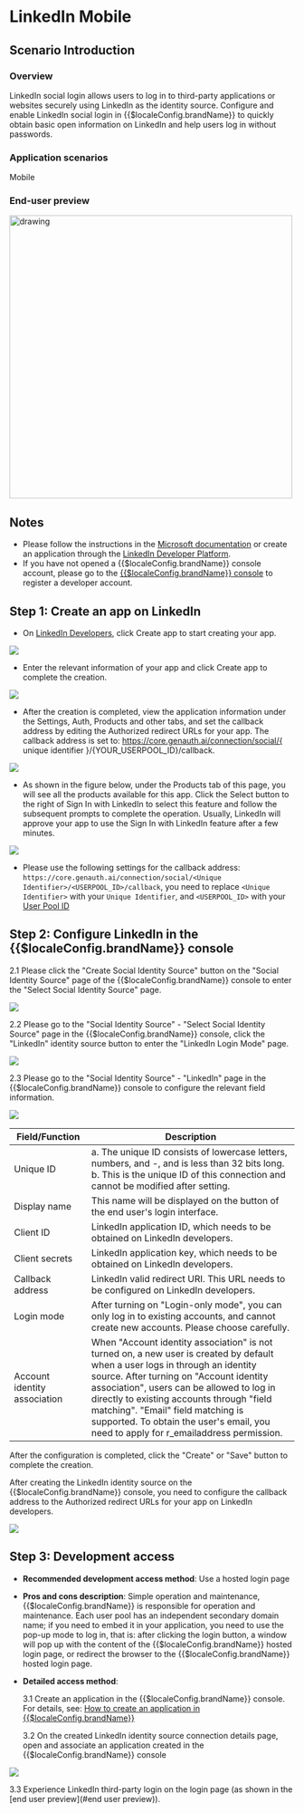 # LinkedIn Mobile

<LastUpdated/>

## Scenario Introduction

### Overview

LinkedIn social login allows users to log in to third-party applications or websites securely using LinkedIn as the identity source. Configure and enable LinkedIn social login in {{$localeConfig.brandName}} to quickly obtain basic open information on LinkedIn and help users log in without passwords.

### Application scenarios

Mobile

### End-user preview

<img src="./images/linkedin_0.png" alt="drawing" width="500"/>

## Notes

- Please follow the instructions in the [Microsoft documentation](https://docs.microsoft.com/en-us/linkedin/consumer/integrations/self-serve/sign-in-with-linkedin#getting-started) or create an application through the [LinkedIn Developer Platform](https://www.linkedin.com/developers/apps).
- If you have not opened a {{$localeConfig.brandName}} console account, please go to the [{{$localeConfig.brandName}} console](https://www.genauth.ai/) to register a developer account.

## Step 1: Create an app on LinkedIn

- On [LinkedIn Developers](https://developer.linkedin.com/), click Create app to start creating your app.

<img src="./images/linkedin_1.png" >

- Enter the relevant information of your app and click Create app to complete the creation.

<img src="./images/linkedin_2.png" >

- After the creation is completed, view the application information under the Settings, Auth, Products and other tabs, and set the callback address by editing the Authorized redirect URLs for your app. The callback address is set to: https://core.genauth.ai/connection/social/{ unique identifier }/{YOUR_USERPOOL_ID}/callback.

<img src="./images/linkedin_3.png" >

- As shown in the figure below, under the Products tab of this page, you will see all the products available for this app. Click the Select button to the right of Sign In with LinkedIn to select this feature and follow the subsequent prompts to complete the operation. Usually, LinkedIn will approve your app to use the Sign In with LinkedIn feature after a few minutes.

<img src="./images/linkedin_4.png" >

- Please use the following settings for the callback address: `https://core.genauth.ai/connection/social/<Unique Identifier>/<USERPOOL_ID>/callback`, you need to replace `<Unique Identifier>` with your `Unique Identifier`, and `<USERPOOL_ID>` with your [User Pool ID](/guides/faqs/get-userpool-id-and-secret.md)

## Step 2: Configure LinkedIn in the {{$localeConfig.brandName}} console

2.1 Please click the "Create Social Identity Source" button on the "Social Identity Source" page of the {{$localeConfig.brandName}} console to enter the "Select Social Identity Source" page.

<img src="./images/linkedin_5.png" >

2.2 Please go to the "Social Identity Source" - "Select Social Identity Source" page in the {{$localeConfig.brandName}} console, click the "LinkedIn" identity source button to enter the "LinkedIn Login Mode" page.

<img src="./images/linkedin_6.png" >

2.3 Please go to the "Social Identity Source" - "LinkedIn" page in the {{$localeConfig.brandName}} console to configure the relevant field information.

<img src="./images/linkedin_7.png" >

| Field/Function               | Description                                                                                                                                                                                                                                                                                                                                                                                      |
| ---------------------------- | ------------------------------------------------------------------------------------------------------------------------------------------------------------------------------------------------------------------------------------------------------------------------------------------------------------------------------------------------------------------------------------------------ |
| Unique ID                    | a. The unique ID consists of lowercase letters, numbers, and -, and is less than 32 bits long. b. This is the unique ID of this connection and cannot be modified after setting.                                                                                                                                                                                                                 |
| Display name                 | This name will be displayed on the button of the end user's login interface.                                                                                                                                                                                                                                                                                                                     |
| Client ID                    | LinkedIn application ID, which needs to be obtained on LinkedIn developers.                                                                                                                                                                                                                                                                                                                      |
| Client secrets               | LinkedIn application key, which needs to be obtained on LinkedIn developers.                                                                                                                                                                                                                                                                                                                     |
| Callback address             | LinkedIn valid redirect URI. This URL needs to be configured on LinkedIn developers.                                                                                                                                                                                                                                                                                                             |
| Login mode                   | After turning on "Login-only mode", you can only log in to existing accounts, and cannot create new accounts. Please choose carefully.                                                                                                                                                                                                                                                           |
| Account identity association | When "Account identity association" is not turned on, a new user is created by default when a user logs in through an identity source. After turning on "Account identity association", users can be allowed to log in directly to existing accounts through "field matching". "Email" field matching is supported. To obtain the user's email, you need to apply for r_emailaddress permission. |

After the configuration is completed, click the "Create" or "Save" button to complete the creation.

After creating the LinkedIn identity source on the {{$localeConfig.brandName}} console, you need to configure the callback address to the Authorized redirect URLs for your app on LinkedIn developers.

<img src="./images/linkedin_3.png" >

## Step 3: Development access

- **Recommended development access method**: Use a hosted login page

- **Pros and cons description**: Simple operation and maintenance, {{$localeConfig.brandName}} is responsible for operation and maintenance. Each user pool has an independent secondary domain name; if you need to embed it in your application, you need to use the pop-up mode to log in, that is: after clicking the login button, a window will pop up with the content of the {{$localeConfig.brandName}} hosted login page, or redirect the browser to the {{$localeConfig.brandName}} hosted login page.

- **Detailed access method**:

  3.1 Create an application in the {{$localeConfig.brandName}} console. For details, see: [How to create an application in {{$localeConfig.brandName}}](/guides/app-new/create-app/create-app.md)

  3.2 On the created LinkedIn identity source connection details page, open and associate an application created in the {{$localeConfig.brandName}} console

<img src="./images/linkedin_8.png" >

3.3 Experience LinkedIn third-party login on the login page (as shown in the [end user preview](#end user preview)).
